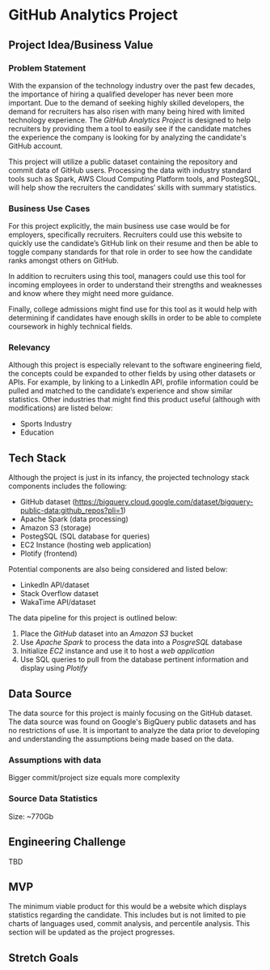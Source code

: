 # GitHub Analytics Project
## Project Idea/Business Value
### Problem Statement
With the expansion of the technology industry over the past few decades, the importance of hiring a qualified developer has never been more important. Due to the demand of seeking highly skilled developers, the demand for recruiters has also risen with many being hired with limited technology experience. The _GitHub Analytics Project_ is designed to help recruiters by providing them a tool to easily see if the candidate matches the experience the company is looking for by analyzing the candidate's GitHub account.

This project will utilize a public dataset containing the repository and commit data of GitHub users. Processing the data with industry standard tools such as Spark, AWS Cloud Computing Platform tools, and PostegSQL, will help show the recruiters the candidates’ skills with summary statistics.

### Business Use Cases
For this project explicitly, the main business use case would be for employers, specifically recruiters. Recruiters could use this website to quickly use the candidate’s GitHub link on their resume and then be able to toggle company standards for that role in order to see how the candidate ranks amongst others on GitHub.

In addition to recruiters using this tool, managers could use this tool for incoming employees in order to understand their strengths and weaknesses and know where they might need more guidance.

Finally, college admissions might find use for this tool as it would help with determining if candidates have enough skills in order to be able to complete coursework in highly technical fields.

### Relevancy
Although this project is especially relevant to the software engineering field, the concepts could be expanded to other fields by using other datasets or APIs. For example, by linking to a LinkedIn API, profile information could be pulled and matched to the candidate’s experience and show similar statistics. Other industries that might find this product useful (although with modifications) are listed below:

* Sports Industry
* Education

## Tech Stack
Although the project is just in its infancy, the projected technology stack components includes the following:

* GitHub dataset (https://bigquery.cloud.google.com/dataset/bigquery-public-data:github_repos?pli=1)
* Apache Spark (data processing)
* Amazon S3 (storage)
* PostegSQL (SQL database for queries)
* EC2 Instance (hosting web application)
* Plotify (frontend)

Potential components are also being considered and listed below:
* LinkedIn API/dataset
* Stack Overflow dataset
* WakaTime API/dataset

The data pipeline for this project is outlined below:
1. Place the *GitHub* dataset into an *Amazon S3* bucket
2. Use *Apache Spark* to process the data into a *PosgreSQL* database
3. Initialize *EC2* instance and use it to host a *web application*
4. Use SQL queries to pull from the database pertinent information and display using *Plotify*

## Data Source
The data source for this project is mainly focusing on the GitHub dataset. The data source was found on Google's BigQuery public datasets and has no restrictions of use. It is important to analyze the data prior to developing and understanding the assumptions being made based on the data.

### Assumptions with data
Bigger commit/project size equals more complexity

### Source Data Statistics
Size: ~770Gb

## Engineering Challenge
TBD

## MVP
The minimum viable product for this would be a website which displays statistics regarding the candidate. This includes but is not limited to pie charts of languages used, commit analysis, and percentile analysis. This section will be updated as the project progresses.

## Stretch Goals
